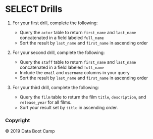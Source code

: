# SELECT Drills

1. For your first drill, complete the following:
    * Query the `actor` table to return `first_name` and `last_name` concatenated in a field labeled `full_name` 
    * Sort the result by `last_name` and `first_name` in ascending order

2. For your second drill, complete the following:
    * Query the `staff` table to return `first_name` and `last_name` concatenated in a field labeled `full_name`
    * Include the `email` and `username` columns in your query
    * Sort the result by `last_name` and `first_name` in ascending order

3.  For your third drill, complete the following:
    * Query the `film` table to return the film `title`, `description`, and `release_year` for all films.
    * Sort your result set by `title` in ascending order.

### Copyright

© 2019 Data Boot Camp
